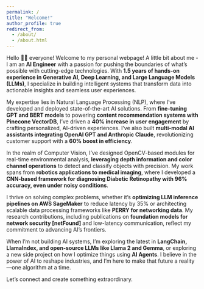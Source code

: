```yaml
---
permalink: /
title: "Welcome!"
author_profile: true
redirect_from: 
  - /about/
  - /about.html
---
```

Hello 👋🏻 everyone! Welcome to my personal webpage! A little bit about me - I am an **AI Engineer** with a passion for pushing the boundaries of what’s possible with cutting-edge technologies. With **1.5 years of hands-on experience in Generative AI, Deep Learning, and Large Language Models (LLMs)**, I specialize in building intelligent systems that transform data into actionable insights and seamless user experiences.

My expertise lies in Natural Language Processing (NLP), where I’ve developed and deployed state-of-the-art AI solutions. From **fine-tuning GPT and BERT models** to powering **content recommendation systems with Pinecone VectorDB**, I’ve driven a **40% increase in user engagement** by crafting personalized, AI-driven experiences. I’ve also built **multi-modal AI assistants integrating OpenAI GPT and Anthropic Claude**, revolutionizing customer support with a **60% boost in efficiency**.

In the realm of Computer Vision, I’ve designed OpenCV-based modules for real-time environmental analysis, **leveraging depth information and color channel operations** to detect and classify objects with precision. My work spans from **robotics applications to medical imaging**, where I developed a **CNN-based framework for diagnosing Diabetic Retinopathy with 96% accuracy, even under noisy conditions**.

I thrive on solving complex problems, whether it’s **optimizing LLM inference pipelines on AWS SageMaker** to reduce latency by 35% or architecting scalable data processing frameworks like **PERRY for networking data**. My research contributions, including publications on **foundation models for network security [netFound]** and low-latency communication, reflect my commitment to advancing AI’s frontiers.

When I’m not building AI systems, I’m exploring the latest in **LangChain, LlamaIndex, and open-source LLMs like Llama 2 and Gemma**, or exploring a new side project on how I optimize things using **AI Agents**. I believe in the power of AI to reshape industries, and I’m here to make that future a reality—one algorithm at a time.

Let’s connect and create something extraordinary.
 

